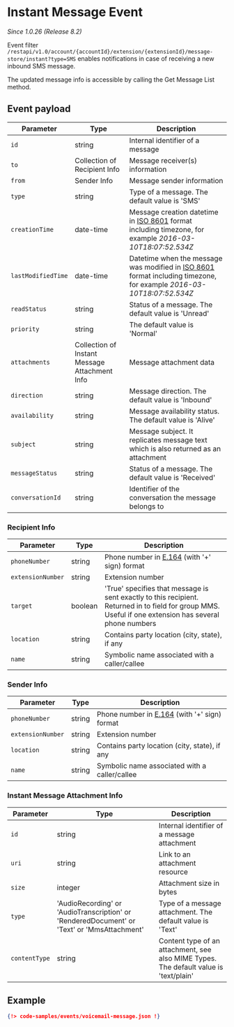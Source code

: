 # Instant Message Event

*Since 1.0.26 (Release 8.2)*

Event filter `/restapi/v1.0/account/{accountId}/extension/{extensionId}/message-store/instant?type=SMS` enables notifications in case of receiving a new inbound SMS message.

The updated message info is accessible by calling the Get Message List method.

## Event payload

| Parameter	| Type | Description |
|-----------|------|-------------|
| `id` | string | Internal identifier of a message |
| `to` | Collection of Recipient Info | Message receiver(s) information |
| `from` | Sender Info | Message sender information |
| `type` | string |  Type of a message. The default value is 'SMS' |
| `creationTime` | date-time | Message creation datetime in [ISO 8601](https://en.wikipedia.org/wiki/ISO_8601) format including timezone, for example *2016-03-10T18:07:52.534Z* |
| `lastModifiedTime` | date-time | Datetime when the message was modified in [ISO 8601](https://en.wikipedia.org/wiki/ISO_8601) format including timezone, for example *2016-03-10T18:07:52.534Z* |
| `readStatus` | string | Status of a message. The default value is 'Unread' |
| `priority` | string |  The default value is 'Normal' |
| `attachments` | Collection of Instant Message Attachment Info | Message attachment data |
| `direction` | string | Message direction. The default value is 'Inbound' |
| `availability` | string | Message availability status. The default value is 'Alive' |
| `subject` | string | Message subject. It replicates message text which is also returned as an attachment |
| `messageStatus` | string | Status of a message. The default value is 'Received' |
| `conversationId` | string | Identifier of the conversation the message belongs to |

### Recipient Info

| Parameter	| Type | Description |
|-----------|------|-------------|
| `phoneNumber` | string | Phone number in [E.164](https://www.itu.int/rec/T-REC-E.164-201011-I) (with '+' sign) format  |
| `extensionNumber` | string | Extension number  |
| `target` | boolean | 'True' specifies that message is sent exactly to this recipient. Returned in to field for group MMS. Useful if one extension has several phone numbers |
| `location` | string | Contains party location (city, state), if any |
| `name` | string | Symbolic name associated with a caller/callee |

### Sender Info

| Parameter	| Type | Description |
|-----------|------|-------------|
| `phoneNumber` | string | Phone number in [E.164](https://www.itu.int/rec/T-REC-E.164-201011-I) (with '+' sign) format |
| `extensionNumber` | string | Extension number |
| `location` | string | Contains party location (city, state), if any |
| `name` | string | Symbolic name associated with a caller/callee |

### Instant Message Attachment Info

| Parameter	| Type | Description |
|-----------|------|-------------|
| `id` | string | Internal identifier of a message attachment |
| `uri` | string | Link to an attachment resource |
| `size` | integer | Attachment size in bytes |
| `type` | 'AudioRecording' or 'AudioTranscription' or 'RenderedDocument' or 'Text' or 'MmsAttachment' | Type of a message attachment. The default value is 'Text' |
| `contentType` | string | Content type of an attachment, see also MIME Types. The default value is 'text/plain' |

## Example

```json
{!> code-samples/events/voicemail-message.json !}
```
